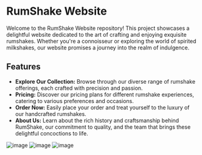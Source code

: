 # RumShake Website

Welcome to the RumShake Website repository! This project showcases a delightful website dedicated to the art of crafting and enjoying exquisite rumshakes. Whether you're a connoisseur or exploring the world of spirited milkshakes, our website promises a journey into the realm of indulgence.

## Features

- **Explore Our Collection:** Browse through our diverse range of rumshake offerings, each crafted with precision and passion.
- **Pricing:** Discover our pricing plans for different rumshake experiences, catering to various preferences and occasions.
- **Order Now:** Easily place your order and treat yourself to the luxury of our handcrafted rumshakes.
- **About Us:** Learn about the rich history and craftsmanship behind RumShake, our commitment to quality, and the team that brings these delightful concoctions to life.

![image](https://github.com/A00477010/RumShakeWebsite/assets/144287467/7bce89b4-2b55-470e-9b92-5125f35909e7)
![image](https://github.com/A00477010/RumShakeWebsite/assets/144287467/98eab9c1-d49e-4ee7-81fa-c56dfe2d948e)
![image](https://github.com/A00477010/RumShakeWebsite/assets/144287467/b394c16e-a827-4db4-ac61-a0abf4faa0c9)


